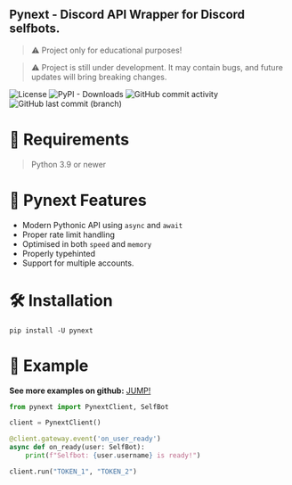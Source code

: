 ## Pynext - Discord API Wrapper for Discord selfbots.
> ⚠️ Project only for educational purposes!

> ⚠️ Project is still under development. It may contain bugs, and future updates will bring breaking changes.

![License](https://img.shields.io/github/license/xXenvy/Pynext?style=for-the-badge&color=%2315b328)
![PyPI - Downloads](https://img.shields.io/pypi/dm/Pynext?style=for-the-badge&color=%2315b328)
![GitHub commit activity](https://img.shields.io/github/commit-activity/t/xXenvy/Pynext?style=for-the-badge&color=%2315b328)
![GitHub last commit (branch)](https://img.shields.io/github/last-commit/xXenvy/Pynext/master?style=for-the-badge&color=%2315b328)

# 💢 Requirements
> Python 3.9 or newer

# 🔧 Pynext Features
- Modern Pythonic API using `async` and `await`
- Proper rate limit handling
- Optimised in both `speed` and `memory`
- Properly typehinted
- Support for multiple accounts.

# 🛠️ Installation
```shell
pip install -U pynext
```
# 💫 Example
**See more examples on github:** [JUMP!](https://github.com/xXenvy/pynext/tree/master/examples)
```py
from pynext import PynextClient, SelfBot

client = PynextClient()

@client.gateway.event('on_user_ready')
async def on_ready(user: SelfBot):
    print(f"Selfbot: {user.username} is ready!")

client.run("TOKEN_1", "TOKEN_2")
```
